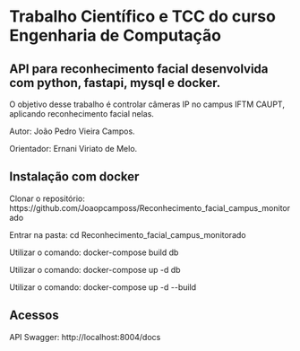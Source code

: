 <h1>Trabalho Científico e TCC do curso Engenharia de Computação</h1>

<h2>API para reconhecimento facial desenvolvida com python, fastapi, mysql e docker.</h2>

<p>O objetivo desse trabalho é controlar câmeras IP no campus IFTM CAUPT, aplicando reconhecimento facial nelas.</p>
<p>Autor: João Pedro Vieira Campos.</p>
<p>Orientador: Ernani Viriato de Melo.</p>

<h2>Instalação com docker</h2>
<p>Clonar o repositório: https://github.com/Joaopcamposs/Reconhecimento_facial_campus_monitorado</p>
<p>Entrar na pasta: cd Reconhecimento_facial_campus_monitorado</p>
<p>Utilizar o comando: docker-compose build db</p>
<p>Utilizar o comando: docker-compose up -d db</p>
<p>Utilizar o comando: docker-compose up -d --build</p>

<h2>Acessos</h2>
<p>API Swagger: http://localhost:8004/docs</p>